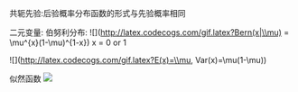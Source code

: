 共轭先验:后验概率分布函数的形式与先验概率相同

二元变量: 伯努利分布: ![](http://latex.codecogs.com/gif.latex?Bern(x|\\mu) = \\mu^{x}(1-\\mu)^{1-x}) x = 0 or 1

![](http://latex.codecogs.com/gif.latex?E(x)=\\mu, Var(x)=\\mu(1-\\mu))

似然函数 ![](http://latex.codecogs.com/gif.latex?p(D|\\mu)=\\prod_{i=1}^{N}{\\mu^{x_n}(1-\\mu)^{1-x_n}})
